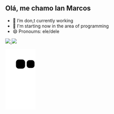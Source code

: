 ## Olá, me chamo Ian Marcos


- 🔭 I’m don,t currently working
- 🌱 I'm starting now in the area of programming 
- 😄 Pronoums: ele/dele
<div>
<a href="https://github.com/IanMRS">
<img height="200em" src="https://github-readme-stats.vercel.app/api/top-langs/?username=IanMRS&layout=compact&langs_count=7&theme=algolia"/>
<img height="200em" src="https://github-readme-stats.vercel.app/api?username=IanMRS&show_icons=true&theme=algolia&include_all_commits=true&count_private=false"/>
</div>

![Snake animation](https://github.com/IanMRS/IanMRS/blob/output/github-contribution-grid-snake.svg)
